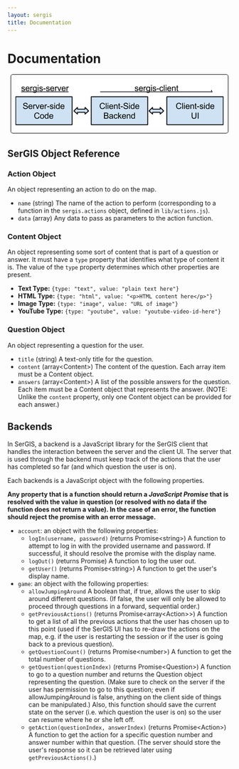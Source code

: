 ```yaml
---
layout: sergis
title: Documentation
---
```

# Documentation

<p style="text-align: center;"><img src="server-client.png" style="border: 1px solid black; padding: 10px; border-radius: 5px;"></p>

## SerGIS Object Reference

### Action Object

An object representing an action to do on the map.

 - `name` (string) The name of the action to perform (corresponding to a function in the `sergis.actions` object, defined in `lib/actions.js`).
 - `data` (array) Any data to pass as parameters to the action function.

### Content Object

An object representing some sort of content that is part of a question or answer. It must have a `type` property that identifies what type of content it is. The value of the `type` property determines which other properties are present.

 - **Text Type:** `{type: "text", value: "plain text here"}`
 - **HTML Type:** `{type: "html", value: "<p>HTML content here</p>"}`
 - **Image Type:** `{type: "image", value: "URL of image"}`
 - **YouTube Type:** `{type: "youtube", value: "youtube-video-id-here"}`

### Question Object

An object representing a question for the user.

 - `title` (string) A text-only title for the question.
 - `content` (array&lt;Content&gt;) The content of the question. Each array item must be a Content object.
 - `answers` (array&lt;Content&gt;) A list of the possible answers for the question. Each item must be a Content object that represents the answer. (NOTE: Unlike the `content` property, only one Content object can be provided for each answer.)

## Backends

In SerGIS, a backend is a JavaScript library for the SerGIS client that handles the interaction between the server and the client UI. The server that is used through the backend must keep track of the actions that the user has completed so far (and which question the user is on).

Each backends is a JavaScript object with the following properties.

**Any property that is a function should return a *JavaScript Promise* that is resolved with the value in question (or resolved with no data if the function does not return a value). In the case of an error, the function should reject the promise with an error message.**

 - `account`: an object with the following properties:
   - `logIn(username, password)` (returns Promise&lt;string&gt;) A function to attempt to log in with the provided username and password. If successful, it should resolve the promise with the display name.
   - `logOut()` (returns Promise) A function to log the user out.
   - `getUser()` (returns Promise&lt;string&gt;) A function to get the user's display name.
 - `game`: an object with the following properties:
   - `allowJumpingAround` A boolean that, if true, allows the user to skip around different questions. (If false, the user will only be allowed to proceed through questions in a forward, sequential order.)
   - `getPreviousActions()` (returns Promise&lt;array&lt;Action&gt;&gt;) A function to get a list of all the previous actions that the user has chosen up to this point (used if the SerGIS UI has to re-draw the actions on the map, e.g. if the user is restarting the session or if the user is going back to a previous question).
   - `getQuestionCount()` (returns Promise&lt;number&gt;) A function to get the total number of questions.
   - `getQuestion(questionIndex)` (returns Promise&lt;Question&gt;) A function to go to a question number and returns the Question object representing the question. (Make sure to check on the server if the user has permission to go to this question; even if allowJumpingAround is false, anything on the client side of things can be manipulated.) Also, this function should save the current state on the server (i.e. which question the user is on) so the user can resume where he or she left off.
   - `getAction(questionIndex, answerIndex)` (returns Promise&lt;Action&gt;) A function to get the action for a specific question number and answer number within that question. (The server should store the user's response so it can be retrieved later using `getPreviousActions()`.)
